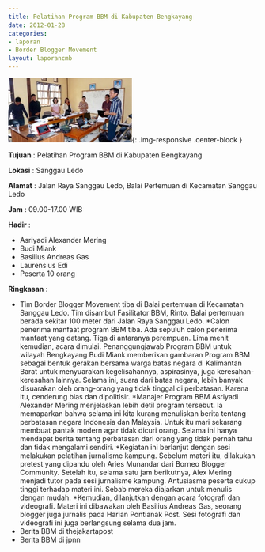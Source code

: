 ```yaml
---
title: Pelatihan Program BBM di Kabupaten Bengkayang
date: 2012-01-28
categories:
- laporan
- Border Blogger Movement
layout: laporancmb
---
```


![250px-Januari_28_2012_Pelatihan_BBM.jpg](/_uploads/250px-Januari_28_2012_Pelatihan_BBM.jpg){: .img-responsive .center-block }

**Tujuan** :  Pelatihan Program BBM di Kabupaten Bengkayang 

**Lokasi** :  Sanggau Ledo 

**Alamat** :  Jalan Raya Sanggau Ledo, Balai Pertemuan di Kecamatan Sanggau Ledo 

**Jam** :  09.00-17.00 WIB 

**Hadir** :
* Asriyadi Alexander Mering
* Budi Miank
* Basilius Andreas Gas
* Laurensius Edi
* Peserta 10 orang 

**Ringkasan** :
* Tim Border Blogger Movement  tiba di Balai pertemuan di Kecamatan Sanggau Ledo. Tim disambut  Fasilitator BBM, Rinto. Balai pertemuan berada sekitar 100 meter dari  Jalan Raya Sanggau Ledo. 
*Calon penerima manfaat program BBM tiba. Ada sepuluh calon  penerima manfaat yang datang. Tiga di antaranya perempuan. Lima menit  kemudian, acara dimulai. Penanggungjawab Program BBM untuk wilayah  Bengkayang Budi Miank  memberikan gambaran Program BBM sebagai bentuk gerakan bersama warga  batas negara di Kalimantan Barat untuk menyuarakan kegelisahannya,  aspirasinya, juga keresahan-keresahan lainnya. Selama ini, suara dari  batas negara, lebih banyak disuarakan oleh orang-orang yang tidak  tinggal di perbatasan. Karena itu, cenderung bias dan dipolitisir. 
*Manajer Program BBM Asriyadi Alexander Mering  menjelaskan lebih detil program tersebut. Ia memaparkan bahwa selama  ini kita kurang menuliskan berita tentang perbatasan negara Indonesia  dan Malaysia. Untuk itu mari sekarang membuat pantak modern agar tidak  dicuri orang. Selama ini hanya mendapat berita tentang perbatasan dari  orang yang tidak pernah tahu dan tidak mengalami sendiri. 
*Kegiatan ini berlanjut dengan sesi melakukan pelatihan  jurnalisme kampung. Sebelum materi itu, dilakukan pretest yang dipandu  oleh Aries Munandar dari Borneo Blogger Community. Setelah itu, selama  satu jam berikutnya, Alex Mering menjadi tutor pada sesi jurnalisme  kampung. Antusiasme peserta cukup tinggi terhadap materi ini. Sebab  mereka diajarkan untuk menulis dengan mudah. 
*Kemudian, dilanjutkan dengan acara fotografi dan videografi. Materi  ini dibawakan oleh Basilius Andreas Gas, seorang blogger juga jurnalis  pada Harian Pontianak Post. Sesi fotografi dan videografi ini juga  berlangsung selama dua jam.
* Berita BBM di thejakartapost 
* Berita BBM di jpnn

